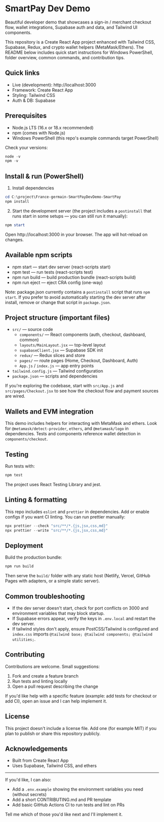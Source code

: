 # SmartPay Dev Demo

Beautiful developer demo that showcases a sign-in / merchant checkout flow, wallet integrations, Supabase auth and data, and Tailwind UI components.

This repository is a Create React App project enhanced with Tailwind CSS, Supabase, Redux, and crypto wallet helpers (MetaMask/Ethers). The README below includes quick start instructions for Windows PowerShell, folder overview, common commands, and contribution tips.

## Quick links

- Live (development): http://localhost:3000
- Framework: Create React App
- Styling: Tailwind CSS
- Auth & DB: Supabase

## Prerequisites

- Node.js LTS (16.x or 18.x recommended)
- npm (comes with Node.js)
- Windows PowerShell (this repo's example commands target PowerShell)

Check your versions:

```powershell
node -v
npm -v
```

## Install & run (PowerShell)

1. Install dependencies

```powershell
cd C:\project\France-germain-SmartPayDevDemo-SmartPay
npm install
```

2. Start the development server (the project includes a `postinstall` that runs start in some setups — you can still run it manually):

```powershell
npm start
```

Open http://localhost:3000 in your browser. The app will hot-reload on changes.

## Available npm scripts

- npm start — start dev server (react-scripts start)
- npm test — run tests (react-scripts test)
- npm run build — build production bundle (react-scripts build)
- npm run eject — eject CRA config (one-way)

Note: package.json currently contains a `postinstall` script that runs `npm start`. If you prefer to avoid automatically starting the dev server after install, remove or change that script in `package.json`.

## Project structure (important files)

- `src/` — source code
	- `components/` — React components (auth, checkout, dashboard, common)
	- `layouts/MainLayout.jsx` — top-level layout
	- `supabaseClient.jsx` — Supabase SDK init
	- `redux/` — Redux slices and store
	- `pages/` — route pages (Home, Checkout, Dashboard, Auth)
	- `App.js` / `index.js` — app entry points
- `tailwind.config.js` — Tailwind configuration
- `package.json` — scripts and dependencies

If you're exploring the codebase, start with `src/App.js` and `src/pages/Checkout.jsx` to see how the checkout flow and payment sources are wired.

## Wallets and EVM integration

This demo includes helpers for interacting with MetaMask and ethers. Look for `@metamask/detect-provider`, `ethers`, and `@metamask/logo` in dependencies. Tests and components reference wallet detection in `components/checkout`.

## Testing

Run tests with:

```powershell
npm test
```

The project uses React Testing Library and jest.

## Linting & formatting

This repo includes `eslint` and `prettier` in dependencies. Add or enable configs if you want CI linting. You can run prettier manually:

```powershell
npx prettier --check "src/**/*.{js,jsx,css,md}"
npx prettier --write "src/**/*.{js,jsx,css,md}"
```

## Deployment

Build the production bundle:

```powershell
npm run build
```

Then serve the `build/` folder with any static host (Netlify, Vercel, GitHub Pages with adapters, or a simple static server).

## Common troubleshooting

- If the dev server doesn't start, check for port conflicts on 3000 and environment variables that may block startup.
- If Supabase errors appear, verify the keys in `.env.local` and restart the dev server.
- If tailwind styles don't apply, ensure PostCSS/Tailwind is configured and `index.css` imports `@tailwind base; @tailwind components; @tailwind utilities;`.

## Contributing

Contributions are welcome. Small suggestions:

1. Fork and create a feature branch
2. Run tests and linting locally
3. Open a pull request describing the change

If you'd like help with a specific feature (example: add tests for checkout or add CI), open an issue and I can help implement it.

## License

This project doesn't include a license file. Add one (for example MIT) if you plan to publish or share this repository publicly.

## Acknowledgements

- Built from Create React App
- Uses Supabase, Tailwind CSS, and ethers

---

If you'd like, I can also:

- Add a `.env.example` showing the environment variables you need (without secrets)
- Add a short CONTRIBUTING.md and PR template
- Add basic GitHub Actions CI to run tests and lint on PRs

Tell me which of those you'd like next and I'll implement it.

